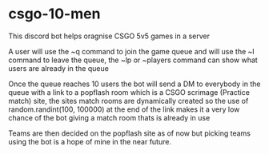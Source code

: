 # csgo-10-men

This discord bot helps oragnise CSGO 5v5 games in a server

A user will use the ~q command to join the game queue and will use the ~l command to leave the queue, the ~lp or ~players command can show what users are already in the queue

Once the queue reaches 10 users the bot will send a DM to everybody in the queue with a link to a popflash room which is a CSGO scrimage (Practice match) site, 
the sites match rooms are dynamically created so the use of random.randint(100, 100000) at the end of the link makes it a very low chance of the bot giving a match room
thats is already in use

Teams are then decided on the popflash site as of now but picking teams using the bot is a hope of mine in the near future.
